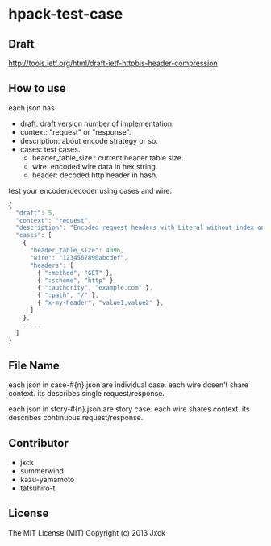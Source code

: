 # hpack-test-case

## Draft

http://tools.ietf.org/html/draft-ietf-httpbis-header-compression


## How to use

each json has

- draft:   draft version number of implementation.
- context: "request" or "response".
- description: about encode strategy or so.
- cases:   test cases.
  - header_table_size : current header table size.
  - wire:    encoded wire data in hex string.
  - header:  decoded http header in hash.

test your encoder/decoder using cases and wire.

```js
{
  "draft": 5,
  "context": "request",
  "description": "Encoded request headers with Literal without index only."
  "cases": [
    {
      "header_table_size": 4096,
      "wire": "1234567890abcdef",
      "headers": [
        { ":method", "GET" },
        { ":scheme", "http" },
        { ":authority", "example.com" },
        { ":path", "/" },
        { "x-my-header", "value1,value2" },
      ]
    },
    .....
  ]
}
```

## File Name

each json in case-#{n}.json are individual case. each wire dosen't share context.
its describes single request/response.

each json in story-#{n}.json are story case. each wire shares context.
its describes continuous request/response.


## Contributor

- jxck
- summerwind
- kazu-yamamoto
- tatsuhiro-t


## License

The MIT License (MIT)
Copyright (c) 2013 Jxck
